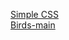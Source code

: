<a href="/simple_css-main/basic_styling.html">Simple CSS</a></br>
<a href="/birds-main">Birds-main</a>
